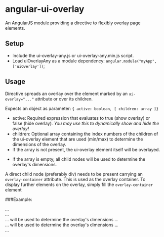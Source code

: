 # angular-ui-overlay

An AngularJS module providing a directive to flexibly overlay page elements.

## Setup
* Include the ui-overlay-any.js or ui-overlay-any.min.js script.
* Load uiOverlayAny as a module dependency: `angular.module("myApp", ['uiOverlay'])`;

## Usage
Directive spreads an overlay over the element marked by an `ui-overlay="..."` attribute or over its children.

Expects an object as parameter:
`{ active: boolean, [ children: array ]}`

* active: Required expression that evaluates to true (show overlay) or false (hide overlay). *You may use this to dynamically show and hide the overlay!*
* children: Optional array containing the index numbers of the children of the ui-overlay element that are used (min/max) to determine the dimensions of the overlay.
 * If the array is not present, the ui-overlay element itself will be overlayed.
 + If the array is empty, all child nodes will be used to determine the overlay's dimensions.

A direct child node (preferably div) needs to be present carrying an `overlay-container` attribute.
This is used as the overlay container. To display further elements on the overlay, simply fill the `overlay-container` element

###Example:
    <div ui-overlay="{ active: showOverlayExpression, children: [2, 3]}">
        <div overlay-container> ... </div>
        <div> ... </div>
        <div> ... will be used to determine the overlay's dimensions ... </div>
        <div> ... will be used to determine the overlay's dimensions ... </div>
        <div> ... </div>
    </div>
